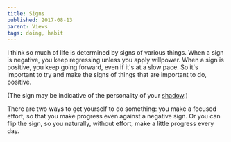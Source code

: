 ```yaml
---
title: Signs
published: 2017-08-13
parent: Views
tags: doing, habit
---
```


I think so much of life is determined by signs of various things. When a sign is negative, you keep regressing unless you apply willpower. When a sign is positive, you keep going forward, even if it's at a slow pace. So it's important to try and make the signs of things that are important to do, positive. 

(The sign may be indicative of the personality of your [shadow](Shadow.html).)

There are two ways to get yourself to do something: you make a focused effort, so that you make progress even against a negative sign. Or you can flip the sign, so you naturally, without effort, make a little progress every day.

